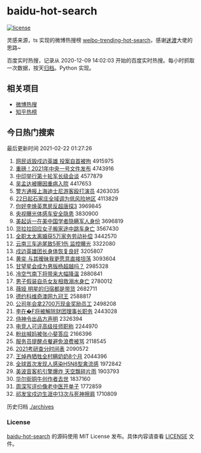 # baidu-hot-search

[![license](https://img.shields.io/github/license/Arrackisarookie/baidu-hot-search)](https://github.com/Arrackisarookie/baidu-hot-search/blob/master/LICENSE)

灵感来源，ts 实现的微博热搜榜 [weibo-trending-hot-search](https://github.com/justjavac/weibo-trending-hot-search)，感谢[迷渡](https://github.com/justjavac)大佬的思路~

百度实时热搜，记录从 2020-12-09 14:02:03 开始的百度实时热搜。每小时抓取一次数据，按天[归档](./archives)。Python 实现。

## 相关项目
+ [微博热搜](https://github.com/Arrackisarookie/weibo-hot-search)
+ [知乎热榜](https://github.com/Arrackisarookie/zhihu-top-search)

## 今日热门搜索

<!-- Rank Begin -->

最后更新时间 2021-02-22 01:27:26

1. [网民诋毁戍边英雄 投案自首被拘](http://www.baidu.com/baidu?cl=3&tn=SE_baiduhomet8_jmjb7mjw&rsv_dl=fyb_top&fr=top1000&wd=%CD%F8%C3%F1%DA%AE%BB%D9%CA%F9%B1%DF%D3%A2%D0%DB%20%CD%B6%B0%B8%D7%D4%CA%D7%B1%BB%BE%D0) 4915975
1. [重磅！2021年中央一号文件发布](http://www.baidu.com/baidu?cl=3&tn=SE_baiduhomet8_jmjb7mjw&rsv_dl=fyb_top&fr=top1000&wd=%D6%D8%B0%F5%A3%A12021%C4%EA%D6%D0%D1%EB%D2%BB%BA%C5%CE%C4%BC%FE%B7%A2%B2%BC) 4743916
1. [中印举行第十轮军长级会谈](http://www.baidu.com/baidu?cl=3&tn=SE_baiduhomet8_jmjb7mjw&rsv_dl=fyb_top&fr=top1000&wd=%D6%D0%D3%A1%BE%D9%D0%D0%B5%DA%CA%AE%C2%D6%BE%FC%B3%A4%BC%B6%BB%E1%CC%B8) 4577879
1. [吴孟达被曝因重病入院](http://www.baidu.com/baidu?cl=3&tn=SE_baiduhomet8_jmjb7mjw&rsv_dl=fyb_top&fr=top1000&wd=%CE%E2%C3%CF%B4%EF%B1%BB%C6%D8%D2%F2%D6%D8%B2%A1%C8%EB%D4%BA) 4417653
1. [警方通报上海迪士尼游客殴打演员](http://www.baidu.com/baidu?cl=3&tn=SE_baiduhomet8_jmjb7mjw&rsv_dl=fyb_top&fr=top1000&wd=%BE%AF%B7%BD%CD%A8%B1%A8%C9%CF%BA%A3%B5%CF%CA%BF%C4%E1%D3%CE%BF%CD%C5%B9%B4%F2%D1%DD%D4%B1) 4263035
1. [22日起石家庄全域调为低风险地区](http://www.baidu.com/baidu?cl=3&tn=SE_baiduhomet8_jmjb7mjw&rsv_dl=fyb_top&fr=top1000&wd=22%C8%D5%C6%F0%CA%AF%BC%D2%D7%AF%C8%AB%D3%F2%B5%F7%CE%AA%B5%CD%B7%E7%CF%D5%B5%D8%C7%F8) 4113829
1. [你好李焕英票房反超唐探3](http://www.baidu.com/baidu?cl=3&tn=SE_baiduhomet8_jmjb7mjw&rsv_dl=fyb_top&fr=top1000&wd=%C4%E3%BA%C3%C0%EE%BB%C0%D3%A2%C6%B1%B7%BF%B7%B4%B3%AC%CC%C6%CC%BD3) 3969845
1. [央视曝光体感车安全隐患](http://www.baidu.com/baidu?cl=3&tn=SE_baiduhomet8_jmjb7mjw&rsv_dl=fyb_top&fr=top1000&wd=%D1%EB%CA%D3%C6%D8%B9%E2%CC%E5%B8%D0%B3%B5%B0%B2%C8%AB%D2%FE%BB%BC) 3830900
1. [美起诉一在美中国学者隐瞒军人身份](http://www.baidu.com/baidu?cl=3&tn=SE_baiduhomet8_jmjb7mjw&rsv_dl=fyb_top&fr=top1000&wd=%C3%C0%C6%F0%CB%DF%D2%BB%D4%DA%C3%C0%D6%D0%B9%FA%D1%A7%D5%DF%D2%FE%C2%F7%BE%FC%C8%CB%C9%ED%B7%DD) 3696819
1. [货拉拉回应女子搬家途中跳车身亡](http://www.baidu.com/baidu?cl=3&tn=SE_baiduhomet8_jmjb7mjw&rsv_dl=fyb_top&fr=top1000&wd=%BB%F5%C0%AD%C0%AD%BB%D8%D3%A6%C5%AE%D7%D3%B0%E1%BC%D2%CD%BE%D6%D0%CC%F8%B3%B5%C9%ED%CD%F6) 3567430
1. [全职太太离婚获5万家务劳动补偿](http://www.baidu.com/baidu?cl=3&tn=SE_baiduhomet8_jmjb7mjw&rsv_dl=fyb_top&fr=top1000&wd=%C8%AB%D6%B0%CC%AB%CC%AB%C0%EB%BB%E9%BB%F15%CD%F2%BC%D2%CE%F1%C0%CD%B6%AF%B2%B9%B3%A5) 3442570
1. [云南三车追尾致5死1伤 监控曝光](http://www.baidu.com/baidu?cl=3&tn=SE_baiduhomet8_jmjb7mjw&rsv_dl=fyb_top&fr=top1000&wd=%D4%C6%C4%CF%C8%FD%B3%B5%D7%B7%CE%B2%D6%C25%CB%C01%C9%CB%20%BC%E0%BF%D8%C6%D8%B9%E2) 3322080
1. [戍边英雄团长身体恢复良好](http://www.baidu.com/baidu?cl=3&tn=SE_baiduhomet8_jmjb7mjw&rsv_dl=fyb_top&fr=top1000&wd=%CA%F9%B1%DF%D3%A2%D0%DB%CD%C5%B3%A4%C9%ED%CC%E5%BB%D6%B8%B4%C1%BC%BA%C3) 3205807
1. [黄奕 与其暧昧我更愿意直接坦荡](http://www.baidu.com/baidu?cl=3&tn=SE_baiduhomet8_jmjb7mjw&rsv_dl=fyb_top&fr=top1000&wd=%BB%C6%DE%C8%20%D3%EB%C6%E4%EA%D3%C3%C1%CE%D2%B8%FC%D4%B8%D2%E2%D6%B1%BD%D3%CC%B9%B5%B4) 3093604
1. [甘望星会成为男版杨超越吗？](http://www.baidu.com/baidu?cl=3&tn=SE_baiduhomet8_jmjb7mjw&rsv_dl=fyb_top&fr=top1000&wd=%B8%CA%CD%FB%D0%C7%BB%E1%B3%C9%CE%AA%C4%D0%B0%E6%D1%EE%B3%AC%D4%BD%C2%F0%A3%BF) 2985328
1. [冷空气南下将带来大幅降温](http://www.baidu.com/baidu?cl=3&tn=SE_baiduhomet8_jmjb7mjw&rsv_dl=fyb_top&fr=top1000&wd=%C0%E4%BF%D5%C6%F8%C4%CF%CF%C2%BD%AB%B4%F8%C0%B4%B4%F3%B7%F9%BD%B5%CE%C2) 2880841
1. [男子假装自杀女友相救溺水身亡](http://www.baidu.com/baidu?cl=3&tn=SE_baiduhomet8_jmjb7mjw&rsv_dl=fyb_top&fr=top1000&wd=%C4%D0%D7%D3%BC%D9%D7%B0%D7%D4%C9%B1%C5%AE%D3%D1%CF%E0%BE%C8%C4%E7%CB%AE%C9%ED%CD%F6) 2780012
1. [薇娅 明星的归宿都是带货](http://www.baidu.com/baidu?cl=3&tn=SE_baiduhomet8_jmjb7mjw&rsv_dl=fyb_top&fr=top1000&wd=%DE%B1%E6%AB%20%C3%F7%D0%C7%B5%C4%B9%E9%CB%DE%B6%BC%CA%C7%B4%F8%BB%F5) 2682711
1. [德约科维奇澳网九冠王](http://www.baidu.com/baidu?cl=3&tn=SE_baiduhomet8_jmjb7mjw&rsv_dl=fyb_top&fr=top1000&wd=%B5%C2%D4%BC%BF%C6%CE%AC%C6%E6%B0%C4%CD%F8%BE%C5%B9%DA%CD%F5) 2588817
1. [公司年会拿2700万现金奖励员工](http://www.baidu.com/baidu?cl=3&tn=SE_baiduhomet8_jmjb7mjw&rsv_dl=fyb_top&fr=top1000&wd=%B9%AB%CB%BE%C4%EA%BB%E1%C4%C32700%CD%F2%CF%D6%BD%F0%BD%B1%C0%F8%D4%B1%B9%A4) 2498208
1. [李在�F将被解除财团理事长职务](http://www.baidu.com/baidu?cl=3&tn=SE_baiduhomet8_jmjb7mjw&rsv_dl=fyb_top&fr=top1000&wd=%C0%EE%D4%DA%E9F%BD%AB%B1%BB%BD%E2%B3%FD%B2%C6%CD%C5%C0%ED%CA%C2%B3%A4%D6%B0%CE%F1) 2443028
1. [侍神令出品方声明](http://www.baidu.com/baidu?cl=3&tn=SE_baiduhomet8_jmjb7mjw&rsv_dl=fyb_top&fr=top1000&wd=%CA%CC%C9%F1%C1%EE%B3%F6%C6%B7%B7%BD%C9%F9%C3%F7) 2326394
1. [电竞人可评高级技师职称](http://www.baidu.com/baidu?cl=3&tn=SE_baiduhomet8_jmjb7mjw&rsv_dl=fyb_top&fr=top1000&wd=%B5%E7%BE%BA%C8%CB%BF%C9%C6%C0%B8%DF%BC%B6%BC%BC%CA%A6%D6%B0%B3%C6) 2244970
1. [粉丝喊妈被张小斐答应](http://www.baidu.com/baidu?cl=3&tn=SE_baiduhomet8_jmjb7mjw&rsv_dl=fyb_top&fr=top1000&wd=%B7%DB%CB%BF%BA%B0%C2%E8%B1%BB%D5%C5%D0%A1%EC%B3%B4%F0%D3%A6) 2166396
1. [服务员提醒点餐避免浪费被骂](http://www.baidu.com/baidu?cl=3&tn=SE_baiduhomet8_jmjb7mjw&rsv_dl=fyb_top&fr=top1000&wd=%B7%FE%CE%F1%D4%B1%CC%E1%D0%D1%B5%E3%B2%CD%B1%DC%C3%E2%C0%CB%B7%D1%B1%BB%C2%EE) 2118545
1. [2021考研查分时间表](http://www.baidu.com/baidu?cl=3&tn=SE_baiduhomet8_jmjb7mjw&rsv_dl=fyb_top&fr=top1000&wd=2021%BF%BC%D1%D0%B2%E9%B7%D6%CA%B1%BC%E4%B1%ED) 2090572
1. [王焯冉牺牲全村瞒奶奶8个月](http://www.baidu.com/baidu?cl=3&tn=SE_baiduhomet8_jmjb7mjw&rsv_dl=fyb_top&fr=top1000&wd=%CD%F5%EC%CC%C8%BD%CE%FE%C9%FC%C8%AB%B4%E5%C2%F7%C4%CC%C4%CC8%B8%F6%D4%C2) 2044396
1. [全球首次发现人感染H5N8型禽流感](http://www.baidu.com/baidu?cl=3&tn=SE_baiduhomet8_jmjb7mjw&rsv_dl=fyb_top&fr=top1000&wd=%C8%AB%C7%F2%CA%D7%B4%CE%B7%A2%CF%D6%C8%CB%B8%D0%C8%BEH5N8%D0%CD%C7%DD%C1%F7%B8%D0) 1972842
1. [美波音客机引擎爆炸 天空飘碎片雨](http://www.baidu.com/baidu?cl=3&tn=SE_baiduhomet8_jmjb7mjw&rsv_dl=fyb_top&fr=top1000&wd=%C3%C0%B2%A8%D2%F4%BF%CD%BB%FA%D2%FD%C7%E6%B1%AC%D5%A8%20%CC%EC%BF%D5%C6%AE%CB%E9%C6%AC%D3%EA) 1903793
1. [华尔街铜牛创作者去世](http://www.baidu.com/baidu?cl=3&tn=SE_baiduhomet8_jmjb7mjw&rsv_dl=fyb_top&fr=top1000&wd=%BB%AA%B6%FB%BD%D6%CD%AD%C5%A3%B4%B4%D7%F7%D5%DF%C8%A5%CA%C0) 1837160
1. [周深写评价像老中医开单子](http://www.baidu.com/baidu?cl=3&tn=SE_baiduhomet8_jmjb7mjw&rsv_dl=fyb_top&fr=top1000&wd=%D6%DC%C9%EE%D0%B4%C6%C0%BC%DB%CF%F1%C0%CF%D6%D0%D2%BD%BF%AA%B5%A5%D7%D3) 1772859
1. [祁发宝戍边生涯中13次与死神擦肩](http://www.baidu.com/baidu?cl=3&tn=SE_baiduhomet8_jmjb7mjw&rsv_dl=fyb_top&fr=top1000&wd=%C6%EE%B7%A2%B1%A6%CA%F9%B1%DF%C9%FA%D1%C4%D6%D013%B4%CE%D3%EB%CB%C0%C9%F1%B2%C1%BC%E7) 1710809
<!-- Rank End -->

历史归档 [./archives](./archives)

### License

[baidu-hot-search](https://github.com/Arrackisarookie/baidu-hot-search) 的源码使用 MIT License 发布。具体内容请查看 [LICENSE](./LICENSE) 文件。
